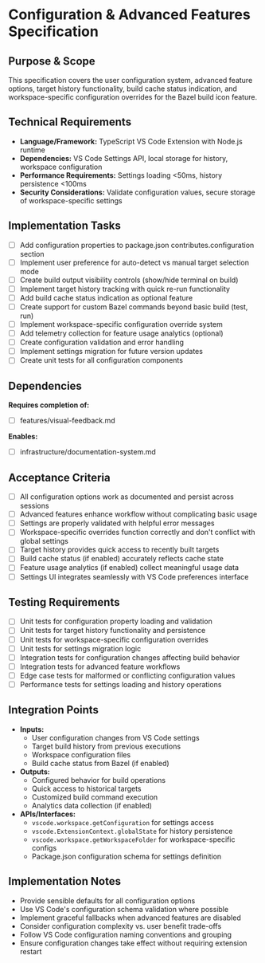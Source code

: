 # Configuration & Advanced Features Specification

## Purpose & Scope
This specification covers the user configuration system, advanced feature options, target history functionality, build cache status indication, and workspace-specific configuration overrides for the Bazel build icon feature.

## Technical Requirements
- **Language/Framework:** TypeScript VS Code Extension with Node.js runtime
- **Dependencies:** VS Code Settings API, local storage for history, workspace configuration
- **Performance Requirements:** Settings loading <50ms, history persistence <100ms
- **Security Considerations:** Validate configuration values, secure storage of workspace-specific settings

## Implementation Tasks
- [ ] Add configuration properties to package.json contributes.configuration section
- [ ] Implement user preference for auto-detect vs manual target selection mode
- [ ] Create build output visibility controls (show/hide terminal on build)
- [ ] Implement target history tracking with quick re-run functionality
- [ ] Add build cache status indication as optional feature
- [ ] Create support for custom Bazel commands beyond basic build (test, run)
- [ ] Implement workspace-specific configuration override system
- [ ] Add telemetry collection for feature usage analytics (optional)
- [ ] Create configuration validation and error handling
- [ ] Implement settings migration for future version updates
- [ ] Create unit tests for all configuration components

## Dependencies
**Requires completion of:**
- [ ] features/visual-feedback.md

**Enables:**
- [ ] infrastructure/documentation-system.md

## Acceptance Criteria
- [ ] All configuration options work as documented and persist across sessions
- [ ] Advanced features enhance workflow without complicating basic usage
- [ ] Settings are properly validated with helpful error messages
- [ ] Workspace-specific overrides function correctly and don't conflict with global settings
- [ ] Target history provides quick access to recently built targets
- [ ] Build cache status (if enabled) accurately reflects cache state
- [ ] Feature usage analytics (if enabled) collect meaningful usage data
- [ ] Settings UI integrates seamlessly with VS Code preferences interface

## Testing Requirements
- [ ] Unit tests for configuration property loading and validation
- [ ] Unit tests for target history functionality and persistence
- [ ] Unit tests for workspace-specific configuration overrides
- [ ] Unit tests for settings migration logic
- [ ] Integration tests for configuration changes affecting build behavior
- [ ] Integration tests for advanced feature workflows
- [ ] Edge case tests for malformed or conflicting configuration values
- [ ] Performance tests for settings loading and history operations

## Integration Points
- **Inputs:** 
  - User configuration changes from VS Code settings
  - Target build history from previous executions
  - Workspace configuration files
  - Build cache status from Bazel (if enabled)
- **Outputs:** 
  - Configured behavior for build operations
  - Quick access to historical targets
  - Customized build command execution
  - Analytics data collection (if enabled)
- **APIs/Interfaces:** 
  - `vscode.workspace.getConfiguration` for settings access
  - `vscode.ExtensionContext.globalState` for history persistence
  - `vscode.workspace.getWorkspaceFolder` for workspace-specific configs
  - Package.json configuration schema for settings definition

## Implementation Notes
- Provide sensible defaults for all configuration options
- Use VS Code's configuration schema validation where possible
- Implement graceful fallbacks when advanced features are disabled
- Consider configuration complexity vs. user benefit trade-offs
- Follow VS Code configuration naming conventions and grouping
- Ensure configuration changes take effect without requiring extension restart 